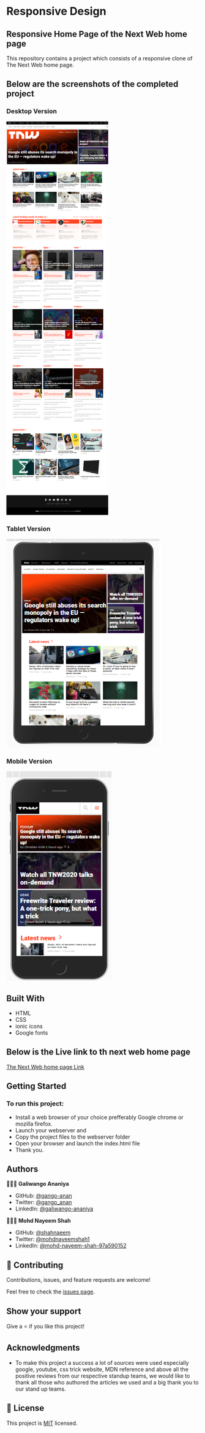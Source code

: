 # Responsive Design 
## Responsive Home Page of the Next Web home page

This repository contains a project which consists of a responsive clone of The Next Web home page.

## Below are the screenshots of the completed project

### Desktop Version

![screenshot](./images/desktop.png)


### Tablet Version

![screenshot](./images/tablet-version.png)



### Mobile Version

![screenshot](./images/mobile-version.png)



## Built With

- HTML
- CSS
- ionic icons
- Google fonts


## Below is the Live link to th next web home page

[The Next Web home page Link](https://gango-anan.github.io/the-next-web-clone/.)

## Getting Started

### To run this project:
- Install a web browser of your choice prefferably Google chrome or mozilla firefox.
- Launch your webserver and
- Copy the project files to the webserver folder
- Open your browser and launch the index.html file
- Thank you.

## Authors
👨🏻‍💻 **Galiwango Ananiya**
- GitHub: [@gango-anan](https://github.com/gango-anan)
- Twitter: [@gango_anan](https://twitter.com/gango_anan)
- LinkedIn: [@galiwango-ananiya](https://www.linkedin.com/public-profile/settings?trk=d_flagship3_profile_self_view_public_profile)


👨🏻‍💻 **Mohd Nayeem Shah**
- GitHub: [@shahnaeem](https://github.com/shahnaeem)
- Twitter: [@mohdnayeemshah1](https://twitter.com/MOHDNAYEEMSHAH1)
- LinkedIn: [@mohd-nayeem-shah-97a590152](https://linkedin.com/in/mohd-nayeem-shah-97a590152)

## 🤝 Contributing

Contributions, issues, and feature requests are welcome!

Feel free to check the [issues page](https://github.com/gango-anan/the-next-web-clone/issues).


## Show your support

Give a ⭐️ if you like this project!

## Acknowledgments

- To make this project a success a lot of sources were used especially google, youtube, css trick website, MDN reference and above all the positive reviews from our respective standup teams, we would like to thank all those who authored the articles we used and a big thank you to our stand up teams.

## 📝 License

This project is [MIT](https://github.com/gango-anan/the-next-web-clone/new/home-page) licensed.
